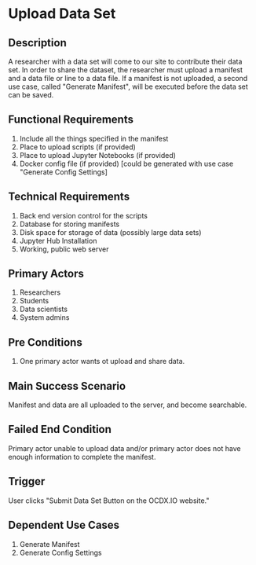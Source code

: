 # Upload Data Set

## Description
A researcher with a data set will come to our site to contribute their data set. In order to share the dataset, the researcher must upload a manifest and a data file or line to a data file. If a manifest is not uploaded, a second use case, called "Generate Manifest", will be executed before the data set can be saved.

## Functional Requirements
1. Include all the things specified in the manifest
2. Place to upload scripts (if provided)
3. Place to upload Jupyter Notebooks (if provided)
4. Docker config file (if provided) [could be generated with use case "Generate Config Settings]

## Technical Requirements
1. Back end version control for the scripts
2. Database for storing manifests
3. Disk space for storage of data (possibly large data sets)
4. Jupyter Hub Installation
5. Working, public web server

## Primary Actors
1. Researchers
2. Students
3. Data scientists
4. System admins

## Pre Conditions
1. One primary actor wants ot upload and share data.

## Main Success Scenario
Manifest and data are all uploaded to the server, and become searchable.

## Failed End Condition
Primary actor unable to upload data and/or primary actor does not have enough information to complete the manifest.

## Trigger
User clicks "Submit Data Set Button on the OCDX.IO website."

## Dependent Use Cases
1. Generate Manifest
2. Generate Config Settings
